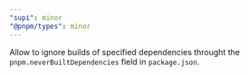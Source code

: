 ```yaml
---
"supi": minor
"@pnpm/types": minor
---
```


Allow to ignore builds of specified dependencies throught the `pnpm.neverBuiltDependencies` field in `package.json`.
